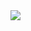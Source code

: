 <img src="https://capsule-render.vercel.app/api?type=venom&color=mint&height=300&section=header&text=YuJeong%20Kim&fontSize=90" />
